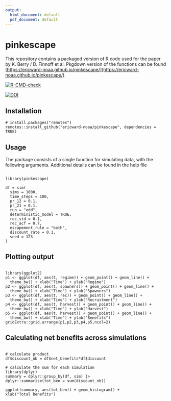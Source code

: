```yaml
---
output:
  html_document: default
  pdf_document: default
---
```


# pinkescape
This repository contains a packaged version of R code used for the paper by K. Berry / D. Finnoff et al. 
Pkgdown version of the functions can be found [https://ericward-noaa.github.io/pinkescape/](https://ericward-noaa.github.io/pinkescape/)

<!-- badges: start -->
[![R-CMD-check](https://github.com/ericward-noaa/pinkescape/actions/workflows/R-CMD-check.yaml/badge.svg)](https://github.com/ericward-noaa/pinkescape/actions/workflows/R-CMD-check.yaml)

[![DOI](https://zenodo.org/badge/477816295.svg)](https://doi.org/10.5281/zenodo.6621471)
<!-- badges: end -->

## Installation

```{r, eval=FALSE}
# install.packages("remotes")
remotes::install_github("ericward-noaa/pinkescape", dependencies = TRUE)
```

## Usage

The package consists of a single function for simulating data, with the following arguments. Additional details can be found in the help file 

```{r, eval=FALSE}

library(pinkescape)

df = sim(
  sims = 1000,
  time_steps = 100,
  pr_12 = 0.1,
  pr_21 = 0.1,
  run = "odd",
  deterministic_model = TRUE,
  rec_std = 0.1,
  rec_acf = 0.7,
  escapement_rule = "both",
  discount_rate = 0.1,
  seed = 123
)

```

## Plotting output

```{r, eval=FALSE}

library(ggplot2)
p1 <- ggplot(df, aes(t, regime)) + geom_point() + geom_line() +
  theme_bw() + xlab("Time") + ylab("Regime")
p2 <- ggplot(df, aes(t, spawners)) + geom_point() + geom_line() +
  theme_bw() + xlab("Time") + ylab("Spawners")
p3 <- ggplot(df, aes(t, rec)) + geom_point() + geom_line() +
  theme_bw() + xlab("Time") + ylab("Recruitment")
p4 <- ggplot(df, aes(t, harvest)) + geom_point() + geom_line() +
  theme_bw() + xlab("Time") + ylab("Harvest")
p5 <- ggplot(df, aes(t, harvest)) + geom_point() + geom_line() +
  theme_bw() + xlab("Time") + ylab("Benefits")
gridExtra::grid.arrange(p1,p2,p3,p4,p5,ncol=2)

```
  
## Calculating net benefits across simulations

```{r, eval=FALSE}

# calculate product
df$discount_nb = df$net_benefits*df$discount

# calculate the sum for each simulation
library(dplyr)
summary = dplyr::group_by(df, sim) |>
dplyr::summarise(tot_ben = sum(discount_nb))
 
ggplot(summary, aes(tot_ben)) + geom_histogram() + 
xlab("Total benefits")

```

